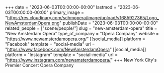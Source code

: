 +++
date = "2023-06-03T00:00:00-00:00"
lastmod = "2023-06-03T00:00:00-00:00"
primary_image = "https://res.cloudinary.com/schmopera/image/upload/v1685927365/Logo_NewAmsterdamOpera.png"
publishDate = "2023-06-03T00:00:00-00:00"
related_people = ["scene/people/"]
slug = "new-amsterdam-opera"
title = "New Amsterdam Opera"
type_of_company = "Opera Company"
website = "https://www.newamsterdamopera.org/"
[[social_media]]
platform = "Facebook"
template = "social-media"
url = "https://www.facebook.com/NewAmsterdamOpera"
[[social_media]]
platform = "Instagram"
template = "social-media"
url = "https://www.instagram.com/newamsterdamopera/"
+++
New York City's Premier Concert Opera Company